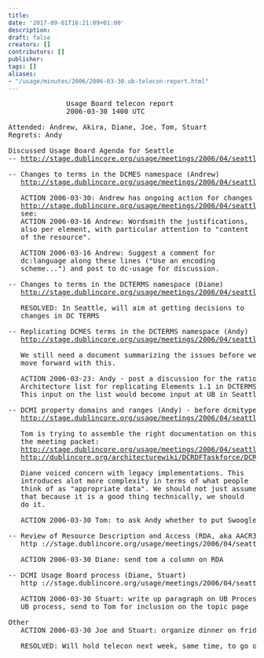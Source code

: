 ```yaml
---
title: 
date: '2017-09-01T16:21:09+01:00'
description: 
draft: false
creators: []
contributors: []
publisher: 
tags: []
aliases:
- "/usage/minutes/2006/2006-03-30.ub-telecon-report.html"
---
```


<pre>
              Usage Board telecon report
              2006-03-30 1400 UTC

Attended: Andrew, Akira, Diane, Joe, Tom, Stuart
Regrets: Andy

Discussed Usage Board Agenda for Seattle
-- <a href="http://stage.dublincore.org/usage/meetings/2006/04/seattle/">http://stage.dublincore.org/usage/meetings/2006/04/seattle/</a>

-- Changes to terms in the DCMES namespace (Andrew)
   <a href="http://stage.dublincore.org/usage/meetings/2006/04/seattle/dcmes-changes/">http://stage.dublincore.org/usage/meetings/2006/04/seattle/dcmes-changes/</a>

   ACTION 2006-03-30: Andrew has ongoing action for changes to 
   <a href="http://stage.dublincore.org/usage/meetings/2006/04/seattle/term-changes/">http://stage.dublincore.org/usage/meetings/2006/04/seattle/term-changes/</a>,
   see:
   ACTION 2006-03-16 Andrew: Wordsmith the justifications,
   also per element, with particular attention to "content
   of the resource".

   ACTION 2006-03-16 Andrew: Suggest a comment for
   dc:language along these lines ("Use an encoding
   scheme...") and post to dc-usage for discussion.

-- Changes to terms in the DCTERMS namespace (Diane)
   <a href="http://stage.dublincore.org/usage/meetings/2006/04/seattle/term-changes/">http://stage.dublincore.org/usage/meetings/2006/04/seattle/term-changes/</a>

   RESOLVED: In Seattle, will aim at getting decisions to
   changes in DC TERMS

-- Replicating DCMES terms in the DCTERMS namespace (Andy)
   <a href="http://stage.dublincore.org/usage/meetings/2006/04/seattle/all-in-dcterms/">http://stage.dublincore.org/usage/meetings/2006/04/seattle/all-in-dcterms/</a>

   We still need a document summarizing the issues before we can
   move forward with this.

   ACTION 2006-03-23: Andy - post a discussion for the rationale to
   Architecture list for replicating Elements 1.1 in DCTERMS
   This input on the list would become input at UB in Seattle

-- DCMI property domains and ranges (Andy) - before dcmitype
   <a href="http://stage.dublincore.org/usage/meetings/2006/04/seattle/domains-ranges/">http://stage.dublincore.org/usage/meetings/2006/04/seattle/domains-ranges/</a>

   Tom is trying to assemble the right documentation on this for
   the meeting packet:
   <a href="http://stage.dublincore.org/usage/meetings/2006/04/seattle/domains-ranges/2006-03-24.domain-range-rationale.txt">http://stage.dublincore.org/usage/meetings/2006/04/seattle/domains-ranges/2006-03-24.domain-range-rationale.txt</a>
   <a href="http://dublincore.org/architecturewiki/DCRDFTaskforce/DCRDFExecutiveSummary3">http://dublincore.org/architecturewiki/DCRDFTaskforce/DCRDFExecutiveSummary3</a>

   Diane voiced concern with legacy implementations. This
   introduces alot more complexity in terms of what people
   think of as "appropriate data". We should not just assume
   that because it is a good thing technically, we should
   do it.

   ACTION 2006-03-30 Tom: to ask Andy whether to put Swoogle data into meeting packet.

-- Review of Resource Description and Access (RDA, aka AACR3) (Tom, Diane)
   http ://stage.dublincore.org/usage/meetings/2006/04/seattle/rda-review/

   ACTION 2006-03-30 Diane: send tom a column on RDA

-- DCMI Usage Board process (Diane, Stuart)
   http ://stage.dublincore.org/usage/meetings/2006/04/seattle/ub-process/

   ACTION 2006-03-30 Stuart: write up paragraph on UB Process for revising
   UB process, send to Tom for inclusion on the topic page

Other
   ACTION 2006-03-30 Joe and Stuart: organize dinner on friday

   RESOLVED: Will hold telecon next week, same time, to go over last-minute details.

</pre>
